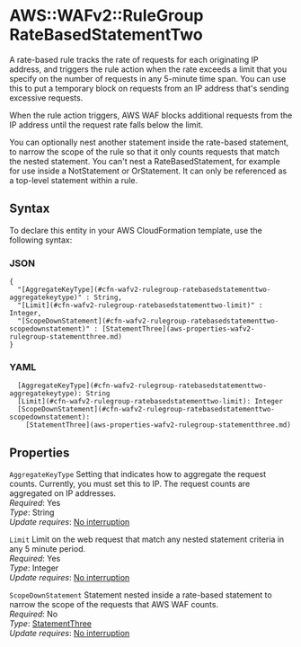 # AWS::WAFv2::RuleGroup RateBasedStatementTwo<a name="aws-properties-wafv2-rulegroup-ratebasedstatementtwo"></a>

A rate\-based rule tracks the rate of requests for each originating IP address, and triggers the rule action when the rate exceeds a limit that you specify on the number of requests in any 5\-minute time span\. You can use this to put a temporary block on requests from an IP address that's sending excessive requests\. 

 When the rule action triggers, AWS WAF blocks additional requests from the IP address until the request rate falls below the limit\. 

 You can optionally nest another statement inside the rate\-based statement, to narrow the scope of the rule so that it only counts requests that match the nested statement\. You can't nest a RateBasedStatement, for example for use inside a NotStatement or OrStatement\. It can only be referenced as a top\-level statement within a rule\.

## Syntax<a name="aws-properties-wafv2-rulegroup-ratebasedstatementtwo-syntax"></a>

To declare this entity in your AWS CloudFormation template, use the following syntax:

### JSON<a name="aws-properties-wafv2-rulegroup-ratebasedstatementtwo-syntax.json"></a>

```
{
  "[AggregateKeyType](#cfn-wafv2-rulegroup-ratebasedstatementtwo-aggregatekeytype)" : String,
  "[Limit](#cfn-wafv2-rulegroup-ratebasedstatementtwo-limit)" : Integer,
  "[ScopeDownStatement](#cfn-wafv2-rulegroup-ratebasedstatementtwo-scopedownstatement)" : [StatementThree](aws-properties-wafv2-rulegroup-statementthree.md)
}
```

### YAML<a name="aws-properties-wafv2-rulegroup-ratebasedstatementtwo-syntax.yaml"></a>

```
  [AggregateKeyType](#cfn-wafv2-rulegroup-ratebasedstatementtwo-aggregatekeytype): String
  [Limit](#cfn-wafv2-rulegroup-ratebasedstatementtwo-limit): Integer
  [ScopeDownStatement](#cfn-wafv2-rulegroup-ratebasedstatementtwo-scopedownstatement): 
    [StatementThree](aws-properties-wafv2-rulegroup-statementthree.md)
```

## Properties<a name="aws-properties-wafv2-rulegroup-ratebasedstatementtwo-properties"></a>

`AggregateKeyType`  <a name="cfn-wafv2-rulegroup-ratebasedstatementtwo-aggregatekeytype"></a>
Setting that indicates how to aggregate the request counts\. Currently, you must set this to IP\. The request counts are aggregated on IP addresses\.  
*Required*: Yes  
*Type*: String  
*Update requires*: [No interruption](https://docs.aws.amazon.com/AWSCloudFormation/latest/UserGuide/using-cfn-updating-stacks-update-behaviors.html#update-no-interrupt)

`Limit`  <a name="cfn-wafv2-rulegroup-ratebasedstatementtwo-limit"></a>
Limit on the web request that match any nested statement criteria in any 5 minute period\.  
*Required*: Yes  
*Type*: Integer  
*Update requires*: [No interruption](https://docs.aws.amazon.com/AWSCloudFormation/latest/UserGuide/using-cfn-updating-stacks-update-behaviors.html#update-no-interrupt)

`ScopeDownStatement`  <a name="cfn-wafv2-rulegroup-ratebasedstatementtwo-scopedownstatement"></a>
Statement nested inside a rate\-based statement to narrow the scope of the requests that AWS WAF counts\.   
*Required*: No  
*Type*: [StatementThree](aws-properties-wafv2-rulegroup-statementthree.md)  
*Update requires*: [No interruption](https://docs.aws.amazon.com/AWSCloudFormation/latest/UserGuide/using-cfn-updating-stacks-update-behaviors.html#update-no-interrupt)